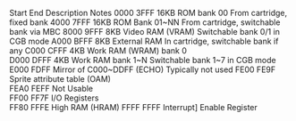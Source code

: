Start	End		Description	Notes
0000	3FFF	16KB ROM bank 00	From cartridge, fixed bank
4000	7FFF	16KB ROM Bank 01~NN	From cartridge, switchable bank via MBC
8000	9FFF	8KB Video RAM (VRAM)	Switchable bank 0/1 in CGB mode
A000	BFFF	8KB External RAM	In cartridge, switchable bank if any
C000	CFFF	4KB Work RAM (WRAM) bank 0	
D000	DFFF	4KB Work RAM bank 1~N	Switchable bank 1~7 in CGB mode
E000	FDFF	Mirror of C000~DDFF (ECHO)	Typically not used
FE00	FE9F	Sprite attribute table (OAM)	
FEA0	FEFF	Not Usable	
FF00	FF7F	I/O Registers	
FF80	FFFE	High RAM (HRAM)	
FFFF	FFFF	Interrupt] Enable Register	